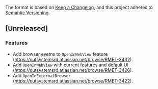 The format is based on [Keep a Changelog](https://keepachangelog.com/en/1.0.0/),
and this project adheres to [Semantic Versioning](https://semver.org/spec/v2.0.0.html).

## [Unreleased]

### Features
- Add browser evetns to `OpenInWebView` feature (https://outsystemsrd.atlassian.net/browse/RMET-3432).
- Add `OpenInWebView` with current features and default UI (https://outsystemsrd.atlassian.net/browse/RMET-3426).
- Add `OpenInExternalBrowser` (https://outsystemsrd.atlassian.net/browse/RMET-3422).